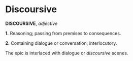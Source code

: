 # Discoursive

**DISCOURSIVE**, _adjective_

**1.** Reasoning; passing from premises to consequences.

**2.** Containing dialogue or conversation; interlocutory.

The epic is interlaced with dialogue or _discoursive_ scenes.